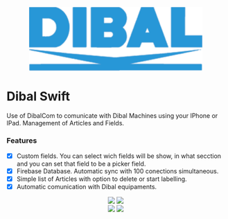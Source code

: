 <div align = "center">
<img src="DibalTesteIOS/DibalTesteIOS/Other/Assets.xcassets/Logo.png" width="400" />
</div>

# Dibal Swift

Use of DibalCom to comunicate with Dibal Machines using your IPhone or IPad. Management of Articles and Fields.



### Features
- [x] Custom fields. You can select wich fields will be show, in what secction and you can set that field to be a picker field.
- [x] Firebase Database. Automatic sync with 100 conections simultaneous.
- [x] Simple list of Articles with option to delete or start labelling.
- [x] Automatic comunication with Dibal equipaments.

<div align = "center">
<img src="DibalTesteIOS/DibalTesteIOS/Other/Assets.xcassets/gifs/list_articles.gif" width="400" />
<img src="DibalTesteIOS/DibalTesteIOS/Other/Assets.xcassets/gifs/detail_article.gif" width="400" />
</div>

<div align = "center">
<img src="DibalTesteIOS/DibalTesteIOS/Other/Assets.xcassets/gifs/add_article.gif" width="400" />
<img src="DibalTesteIOS/DibalTesteIOS/Other/Assets.xcassets/gifs/copy_delete_article.gif" width="400" />
</div>
